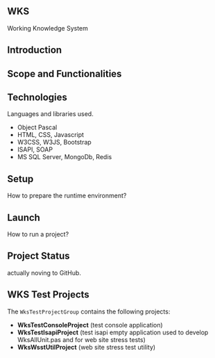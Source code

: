 ## WKS
Working Knowledge System

## Introduction

## Scope and Functionalities

## Technologies
Languages and libraries used.
- Object Pascal
- HTML, CSS, Javascript
- W3CSS, W3JS, Bootstrap
- ISAPI, SOAP
- MS SQL Server, MongoDb, Redis

## Setup
How to prepare the runtime environment?

## Launch
How to run a project?

## Project Status
actually noving to GitHub.

## WKS Test Projects
The `WksTestProjectGroup` contains the following projects:
- **WksTestConsoleProject** (test console application)
- **WksTestIsapiProject**   (test isapi empty application used to develop WksAllUnit.pas and for web site stress tests)
- **WksWsstUtilProject**    (web site stress test utility)
